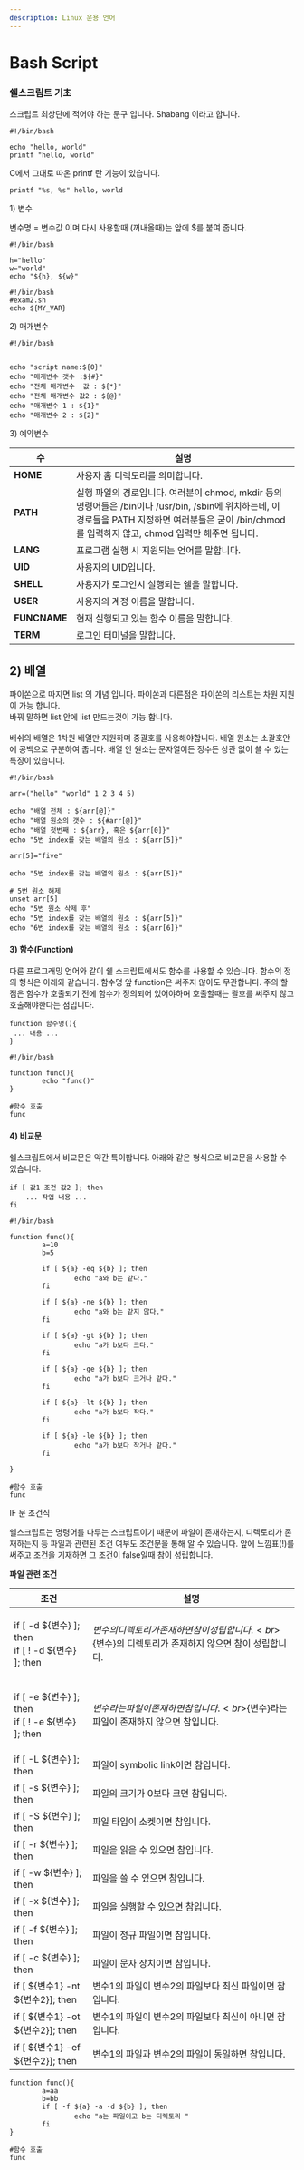 ```yaml
---
description: Linux 운용 언어
---
```


# Bash Script

### **쉘스크립트 기초**

스크립트 최상단에 적어야 하는 문구 입니다. Shabang 이라고 합니다.

```
#!/bin/bash

echo "hello, world"
printf "hello, world"
```



C에서 그대로 따온 printf 란 기능이 있습니다.

```
printf "%s, %s" hello, world
```



1\) 변수

변수명 = 변수값 이며 다시 사용할때 (꺼내올때)는 앞에 $를 붙여 줍니다.

```
#!/bin/bash

h="hello"
w="world"
echo "${h}, ${w}"
```

```
#!/bin/bash
#exam2.sh
echo ${MY_VAR}
```

2\) 매개변수

```
#!/bin/bash


echo "script name:${0}"
echo "매개변수 갯수 :${#}"
echo "전체 매개변수  값 : ${*}"
echo "전체 매개변수 값2 : ${@}"
echo "매개변수 1 : ${1}"
echo "매개변수 2 : ${2}"
```

3\) 예약변수



| 수            | 설명                                                                                                                                        |
| ------------ | ----------------------------------------------------------------------------------------------------------------------------------------- |
| **HOME**     | 사용자 홈 디렉토리를 의미합니다.                                                                                                                        |
| **PATH**     | 실행 파일의 경로입니다. 여러분이 chmod, mkdir 등의 명령어들은 /bin이나 /usr/bin, /sbin에 위치하는데, 이 경로들을 PATH 지정하면 여러분들은 굳이 /bin/chmod를 입력하지 않고, chmod 입력만 해주면 됩니다. |
| **LANG**     | 프로그램 실행 시 지원되는 언어를 말합니다.                                                                                                                  |
| **UID**      | 사용자의 UID입니다.                                                                                                                              |
| **SHELL**    | 사용자가 로그인시 실행되는 쉘을 말합니다.                                                                                                                   |
| **USER**     | 사용자의 계정 이름을 말합니다.                                                                                                                         |
| **FUNCNAME** | 현재 실행되고 있는 함수 이름을 말합니다.                                                                                                                   |
| **TERM**     | 로그인 터미널을 말합니다.                                                                                                                            |

## 2) 배열

파이쏜으로 따지면 list 의 개념 입니다. 파이쏜과 다른점은 파이쏜의 리스트는 차원 지원이 가능 합니다. \
바꿔 말하면 list 안에 list 만드는것이 가능 합니다.\
\
배쉬의 배열은 1차원 배열만 지원하며 중괄호를 사용해야합니다. 배열 원소는 소괄호안에 공백으로 구분하여 줍니다. 배열 안 원소는 문자열이든 정수든 상관 없이 쓸 수 있는 특징이 있습니다.

```
#!/bin/bash

arr=("hello" "world" 1 2 3 4 5)

echo "배열 전체 : ${arr[@]}"
echo "배열 원소의 갯수 : ${#arr[@]}"
echo "배열 첫번째 : ${arr}, 혹은 ${arr[0]}"
echo "5번 index를 갖는 배열의 원소 : ${arr[5]}"

arr[5]="five"

echo "5번 index를 갖는 배열의 원소 : ${arr[5]}"

# 5번 원소 해제
unset arr[5]
echo "5번 원소 삭제 후"
echo "5번 index를 갖는 배열의 원소 : ${arr[5]}"
echo "6번 index를 갖는 배열의 원소 : ${arr[6]}"
```

#### **3) 함수(Function)**

다른 프로그래밍 언어와 같이 쉘 스크립트에서도 함수를 사용할 수 있습니다. 함수의 정의 형식은 아래와 같습니다. 함수명 앞 function은 써주지 않아도 무관합니다. 주의 할 점은 함수가 호출되기 전에 함수가 정의되어 있어야하며 호출할때는 괄호를 써주지 않고 호출해야한다는 점입니다.

```
function 함수명(){
 ... 내용 ...
}
```

```
#!/bin/bash

function func(){
        echo "func()"
}

#함수 호출
func
```

#### **4) 비교문**

쉘스크립트에서 비교문은 약간 특이합니다. 아래와 같은 형식으로 비교문을 사용할 수 있습니다. 

```
if [ 값1 조건 값2 ]; then
	... 작업 내용 ...
fi

```

```
#!/bin/bash

function func(){
        a=10
        b=5

        if [ ${a} -eq ${b} ]; then
                echo "a와 b는 같다."
        fi

        if [ ${a} -ne ${b} ]; then
                echo "a와 b는 같지 않다."
        fi

        if [ ${a} -gt ${b} ]; then
                echo "a가 b보다 크다."
        fi

        if [ ${a} -ge ${b} ]; then
                echo "a가 b보다 크거나 같다."
        fi

        if [ ${a} -lt ${b} ]; then
                echo "a가 b보다 작다."
        fi

        if [ ${a} -le ${b} ]; then
                echo "a가 b보다 작거나 같다."
        fi

}

#함수 호출
func
```

IF 문 조건식

쉘스크립트는 명령어를 다루는 스크립트이기 때문에 파일이 존재하는지, 디렉토리가 존재하는지 등 파일과 관련된 조건 여부도 조건문을 통해 알 수 있습니다. 앞에 느낌표(!)를 써주고 조건을 기재하면 그 조건이 false일때 참이 성립합니다.

**파일 관련 조건**

| **조건**                                                        | **설명**                                                                  |
| ------------------------------------------------------------- | ----------------------------------------------------------------------- |
| <p>if [ -d ${변수} ]; then <br>if [ ! -d ${변수} ]; then</p>      | <p>${변수}의 디렉토리가 존재하면 참이 성립합니다. <br>${변수}의 디렉토리가 존재하지 않으면 참이 성립합니다. </p> |
| <p>if [ -e ${변수} ]; then <br>if [ ! -e ${변수} ]; then <br></p> | <p>${변수}라는 파일이 존재하면 참입니다.<br>${변수}라는 파일이 존재하지 않으면 참입니다.</p>             |
| if \[ -L ${변수} ]; then                                        | 파일이 symbolic link이면 참입니다.                                               |
| if \[ -s ${변수} ]; then                                        | 파일의 크기가 0보다 크면 참입니다.                                                    |
| if \[ -S ${변수} ]; then                                        | 파일 타입이 소켓이면 참입니다.                                                       |
| if \[ -r ${변수} ]; then                                        | 파일을 읽을 수 있으면 참입니다.                                                      |
| if \[ -w ${변수} ]; then                                        | 파일을 쓸 수 있으면 참입니다.                                                       |
| if \[ -x ${변수} ]; then                                        | 파일을 실행할 수 있으면 참입니다.                                                     |
| if \[ -f ${변수} ]; then                                        | 파일이 정규 파일이면 참입니다.                                                       |
| if \[ -c ${변수} ]; then                                        | 파일이 문자 장치이면 참입니다.                                                       |
| if \[ ${변수1} -nt ${변수2}]; then                                | 변수1의 파일이 변수2의 파일보다 최신 파일이면 참입니다.                                        |
| if \[ ${변수1} -ot ${변수2}]; then                                | 변수1의 파일이 변수2의 파일보다 최신이 아니면 참입니다.                                        |
| if \[ ${변수1} -ef ${변수2}]; then                                | 변수1의 파일과 변수2의 파일이 동일하면 참입니다.                                            |

```
function func(){
        a=aa
        b=bb
        if [ -f ${a} -a -d ${b} ]; then
                echo "a는 파일이고 b는 디렉토리 "
        fi
}

#함수 호출
func
```

